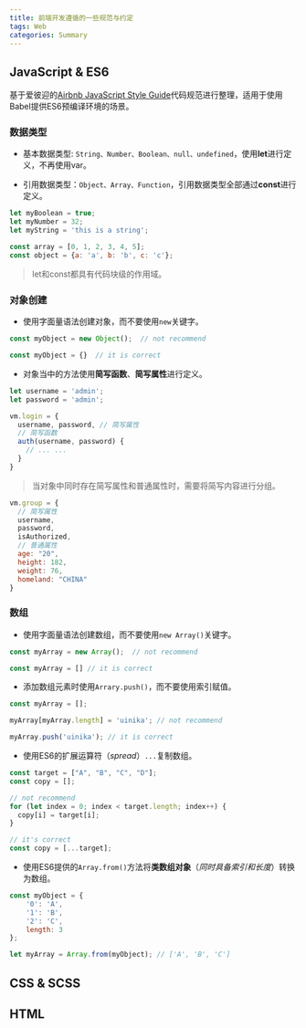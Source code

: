 ```yaml
---
title: 前端开发遵循的一些规范与约定
tags: Web
categories: Summary
---
```



## JavaScript & ES6

基于爱彼迎的[Airbnb JavaScript Style Guide](https://github.com/airbnb/javascript)代码规范进行整理，适用于使用Babel提供ES6预编译环境的场景。

### 数据类型

- 基本数据类型: `String、Number、Boolean、null、undefined`，使用**let**进行定义，不再使用var。

- 引用数据类型：`Object、Array、Function`，引用数据类型全部通过**const**进行定义。

```javascript
let myBoolean = true;
let myNumber = 32;
let myString = 'this is a string';

const array = [0, 1, 2, 3, 4, 5];
const object = {a: 'a', b: 'b', c: 'c'};
```

> let和const都具有代码块级的作用域。

<!-- more -->

### 对象创建

- 使用字面量语法创建对象，而不要使用`new`关键字。

```javascript
const myObject = new Object();  // not recommend

const myObject = {}  // it is correct
```

- 对象当中的方法使用**简写函数**、**简写属性**进行定义。

```javascript
let username = 'admin';
let password = 'admin';

vm.login = {
  username, password, // 简写属性
  // 简写函数
  auth(username, password) {
    // ... ...
  }
}
```

> 当对象中同时存在简写属性和普通属性时，需要将简写内容进行分组。

```javascript
vm.group = {
  // 简写属性
  username,
  password,
  isAuthorized,
  // 普通属性
  age: "20",
  height: 182,
  weight: 76,
  homeland: "CHINA"
}
```

### 数组

- 使用字面量语法创建数组，而不要使用`new Array()`关键字。

```javascript
const myArray = new Array();  // not recommend

const myArray = [] // it is correct
```

- 添加数组元素时使用`Arrary.push()`，而不要使用索引赋值。

```javascript
const myArray = [];

myArray[myArray.length] = 'uinika'; // not recommend

myArray.push('uinika'); // it is correct
```

- 使用ES6的扩展运算符（*spread*）`...`复制数组。

```javascript
const target = ["A", "B", "C", "D"];
const copy = [];

// not recommend
for (let index = 0; index < target.length; index++) {
  copy[i] = target[i];
}

// it's correct
const copy = [...target];
```

- 使用ES6提供的`Array.from()`方法将**类数组对象**（*同时具备索引和长度*）转换为数组。

```javascript
const myObject = {
    '0': 'A',
    '1': 'B',
    '2': 'C',
    length: 3
};

let myArray = Array.from(myObject); // ['A', 'B', 'C']
```

## CSS & SCSS


## HTML




<!-- more -->